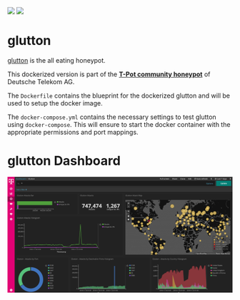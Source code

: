 [![](https://images.microbadger.com/badges/version/dtagdevsec/glutton:1903.svg)](https://microbadger.com/images/dtagdevsec/glutton:1903 "Get your own version badge on microbadger.com") [![](https://images.microbadger.com/badges/image/dtagdevsec/glutton:1903.svg)](https://microbadger.com/images/dtagdevsec/glutton:1903 "Get your own image badge on microbadger.com")

# glutton

[glutton](https://github.com/mushorg/glutton) is the all eating honeypot.

This dockerized version is part of the **[T-Pot community honeypot](http://dtag-dev-sec.github.io/)** of Deutsche Telekom AG.

The `Dockerfile` contains the blueprint for the dockerized glutton and will be used to setup the docker image.

The `docker-compose.yml` contains the necessary settings to test glutton using `docker-compose`. This will ensure to start the docker container with the appropriate permissions and port mappings.  

# glutton Dashboard

![glutton Dashboard](doc/dashboard.png)
